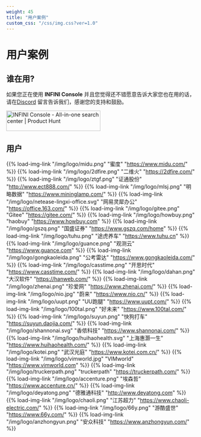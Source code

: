```yaml
---
weight: 45
title: "用户案例"
custom_css: "/css/img.css?ver=1.0"
---
```


<style>
.img-link a img {
    height:48px;
}

</style>

# 用户案例

## 谁在用?

如果您正在使用 **INFINI Console** 并且您觉得还不错愿意告诉大家您也在用的话，请在[Discord](https://discord.gg/4tKTMkkvVX) 留言告诉我们，感谢您的支持和鼓励。

<a href="https://www.producthunt.com/posts/infini-console?utm_source=badge-featured&utm_medium=badge&utm_souce=badge-infini&#0045;console" target="_blank"><img src="https://api.producthunt.com/widgets/embed-image/v1/featured.svg?post_id=407444&theme=dark" alt="INFINI&#0032;Console - All&#0045;in&#0045;one&#0032;search&#0032;center | Product Hunt" style="width: 250px; height: 54px;" width="250" height="54" /></a>

## 用户

{{% load-img-link "/img/logo/midu.png" "蜜度" "https://www.midu.com/" %}}
{{% load-img-link "/img/logo/2dfire.png" "二维火" "https://2dfire.com/" %}}
{{% load-img-link "/img/logo/ztgf.png" "证通股份" "http://www.ect888.com/" %}}
{{% load-img-link "/img/logo/mlsj.png" "明略数据" "https://www.mininglamp.com/" %}}
{{% load-img-link "/img/logo/netease-lingxi-office.svg" "网易灵犀办公" "https://office.163.com/" %}}
{{% load-img-link "/img/logo/gitee.png" "Gitee" "https://gitee.com/" %}}
{{% load-img-link "/img/logo/howbuy.png" "haobuy" "https://www.howbuy.com" %}}
{{% load-img-link "/img/logo/gszq.png" "国盛证券" "https://www.gszq.com/home" %}}
{{% load-img-link "/img/logo/tuhu.png" "途虎养车" "https://www.tuhu.cn" %}}
{{% load-img-link "/img/logo/guance.png" "观测云" "https://www.guance.com" %}}
{{% load-img-link "/img/logo/gongkaoleida.png" "公考雷达" "https://www.gongkaoleida.com/" %}}
{{% load-img-link "/img/logo/casstime.png" "开思时代" "https://www.casstime.com/" %}}
{{% load-img-link "/img/logo/dahan.png" "大汉软件" "https://hanweb.com/" %}}
{{% load-img-link "/img/logo/zhenai.png" "珍爱网" "https://www.zhenai.com/" %}}
{{% load-img-link "/img/logo/nio.jpg" "蔚来" "https://www.nio.cn/" %}}
{{% load-img-link "/img/logo/uupt.png" "UU跑腿" "https://www.uupt.com/" %}}
{{% load-img-link "/img/logo/100tal.png" "好未来" "https://www.100tal.com/" %}}
{{% load-img-link "/img/logo/suyun.png" "快狗打车" "https://suyun.daojia.com/" %}}
{{% load-img-link "/img/logo/shannonai.svg" "香侬科技" "https://www.shannonai.com/" %}}
{{% load-img-link "/img/logo/huihaohealth.svg" "上海惠灏一生" "https://www.huihaohealth.com/" %}}
{{% load-img-link "/img/logo/kotei.png" "武汉光庭" "https://www.kotei.com.cn/" %}}
{{% load-img-link "/img/logo/vimworld.jpg" "VIMworld" "https://www.vimworld.com" %}}
{{% load-img-link "/img/logo/truckerpath.png" "truckerpath" "https://truckerpath.com/" %}}
{{% load-img-link "/img/logo/accenture.png" "埃森哲" "https://www.accenture.cn/" %}}
{{% load-img-link "/img/logo/deyatong.png" "德雅通科技" "http://www.deyatong.com" %}}
{{% load-img-link "/img/logo/chaoli.png" "江苏超力" "https://www.chaoli-electric.com/" %}}
{{% load-img-link "/img/logo/66y.png" "游酷盛世" "https://www.66y.com/" %}}
{{% load-img-link "/img/logo/anzhongyun.png" "安众科技" "https://www.anzhongyun.com/" %}}
